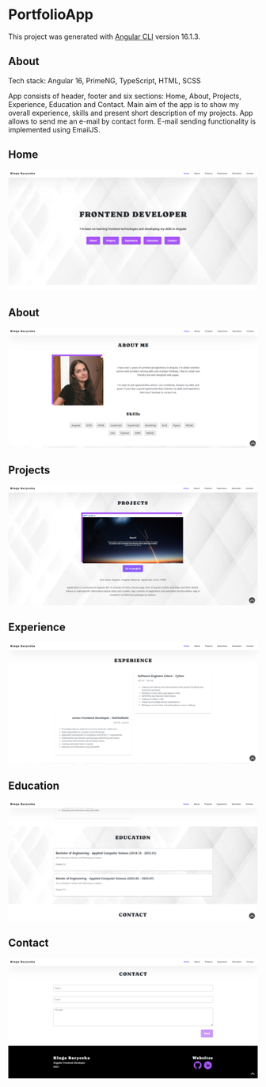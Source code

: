 # PortfolioApp

This project was generated with [Angular CLI](https://github.com/angular/angular-cli) version 16.1.3.

## About

Tech stack: Angular 16, PrimeNG, TypeScript, HTML, SCSS

App consists of header, footer and six sections: Home, About, Projects, Experience, Education and Contact. Main aim of the app is to show my overall experience, skills and present short description of my projects. App allows to send me an e-mail by contact form. E-mail sending functionality is implemented using EmailJS.

## Home
![Screen1](src/assets/screens/portfolio1.png)

## About
![Screen1](src/assets/screens/portfolio6.png)

## Projects
![Screen1](src/assets/screens/portfolio2.png)

## Experience
![Screen1](src/assets/screens/portfolio3.png)

## Education
![Screen1](src/assets/screens/portfolio5.png)

## Contact
![Screen1](src/assets/screens/portfolio4.png)

